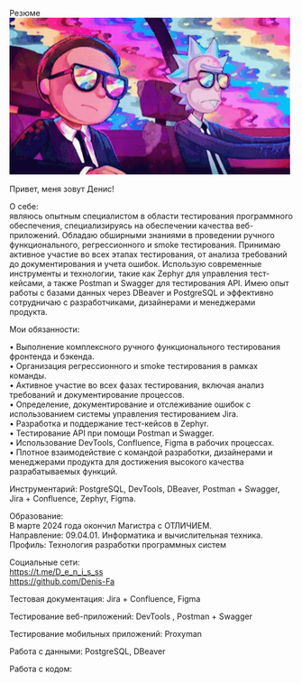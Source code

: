 Резюме  
[![Header](https://github.com/Denis-Fa/Denis-Fa/blob/main/assets/47d3a03b320b0e77f741d401ff9bdcb2.gif)](https://github.com/Denis-Fa/Denis-Fa)

Привет, меня зовут Денис!  

О себе:   
являюсь опытным специалистом в области тестирования программного обеспечения, специализируясь на обеспечении качества веб-приложений. Обладаю обширными знаниями в проведении ручного функционального, регрессионного и smoke тестирования. Принимаю активное участие во всех этапах тестирования, от анализа требований до документирования и учета ошибок. Использую современные инструменты и технологии, такие как Zephyr для управления тест-кейсами, а также Postman и Swagger для тестирования API. Имею опыт работы с базами данных через DBeaver и PostgreSQL и эффективно сотрудничаю с разработчиками, дизайнерами и менеджерами продукта.

Мои обязанности:

•	Выполнение комплексного ручного функционального тестирования фронтенда и бэкенда.  
•	Организация регрессионного и smoke тестирования в рамках команды.    
•	Активное участие во всех фазах тестирования, включая анализ требований и документирование процессов.   
•	Определение, документирование и отслеживание ошибок с использованием системы управления тестированием Jira.   
•	Разработка и поддержание тест-кейсов в Zephyr.    
•	Тестирование API при помощи Postman и Swagger.   
•	Использование DevTools, Confluence, Figma в рабочих процессах.   
•	Плотное взаимодействие с командой разработки, дизайнерами и менеджерами продукта для достижения высокого качества разрабатываемых функций.   

Инструментарий: PostgreSQL, DevTools, DBeaver, Postman + Swagger, Jira + Confluence, Zephyr, Figma.

Образование:  
В марте 2024 года окончил Магистра с ОТЛИЧИЕМ.   
Направление: 09.04.01. Информатика и вычислительная техника. 
Профиль: Технология разработки программных систем 

Социальные сети:   
https://t.me/D_e_n_i_s_ss  
https://github.com/Denis-Fa

Тестовая документация: 
Jira + Confluence, Figma

Тестирование веб-приложений: 
DevTools , Postman + Swagger

Тестирование мобильных приложений: 
Proxyman

Работа с данными: 
PostgreSQL, DBeaver

Работа с кодом: 
